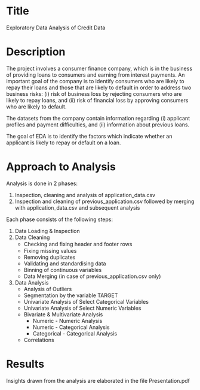 # Title
Exploratory Data Analysis of Credit Data

# Description
The project involves a consumer finance company, which is in the business of providing loans to consumers and earning from interest payments. An important goal of the company is to identify consumers who are likely to repay their loans and those that are likely to default in order to address two business risks:
(i) risk of business loss by rejecting consumers who are likely to repay loans, and
(ii) risk of financial loss by approving consumers who are likely to default.

The datasets from the company contain information regarding (i) applicant profiles and payment difficulties, and (ii) information about previous loans.

The goal of EDA is to identify the factors which indicate whether an applicant is likely to repay or default on a loan.

# Approach to Analysis
Analysis is done in 2 phases:
1. Inspection, cleaning and analysis of application_data.csv
2. Inspection and cleaning of previous_application.csv followed by merging with application_data.csv and subsequent analysis

Each phase consists of the following steps:
1. Data Loading & Inspection
2. Data Cleaning
    - Checking and ﬁxing header and footer rows
    - Fixing missing values
    - Removing duplicates
    - Validating and standardising data
    - Binning of continuous variables
    - Data Merging (in case of previous_application.csv only)
4. Data Analysis
    - Analysis of Outliers
    - Segmentation by the variable TARGET
    - Univariate Analysis of Select Categorical Variables
    - Univariate Analysis of Select Numeric Variables
    - Bivariate & Multivariate Analysis
        - Numeric - Numeric Analysis
        - Numeric - Categorical Analysis
        - Categorical - Categorical Analysis
    - Correlations

# Results
Insights drawn from the analysis are elaborated in the file Presentation.pdf